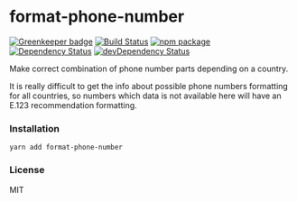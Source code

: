 # format-phone-number

[![Greenkeeper badge](https://badges.greenkeeper.io/andcards/format-phone-number.svg)](https://greenkeeper.io/)
[![Build Status](https://travis-ci.org/andcards/format-phone-number.svg?branch=master)](https://travis-ci.org/andcards/format-phone-number)
[![npm package](https://badge.fury.io/js/format-phone-number.svg)](https://www.npmjs.org/package/format-phone-number)
[![Dependency Status](https://david-dm.org/andcards/format-phone-number.svg)](https://david-dm.org/andcards/format-phone-number)
[![devDependency Status](https://david-dm.org/andcards/format-phone-number/dev-status.svg)](https://david-dm.org/andcards/format-phone-number#info=devDependencies)

Make correct combination of phone number parts depending on a country.

It is really difficult to get the info about possible phone numbers formatting for all countries, so numbers which data is not available here will have an E.123 recommendation formatting.

### Installation

```
yarn add format-phone-number
```

### License

MIT
